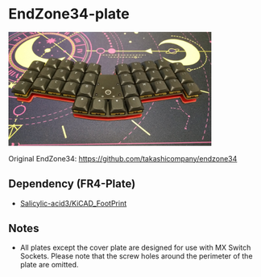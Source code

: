 # EndZone34-plate
<img src="img/mounting-example.jpg" width="80%">

Original EndZone34: https://github.com/takashicompany/endzone34

## Dependency (FR4-Plate)
* [Salicylic-acid3/KiCAD_FootPrint](https://github.com/Salicylic-acid3/KiCAD_FootPrint)

## Notes
* All plates except the cover plate are designed for use with MX Switch Sockets.
Please note that the screw holes around the perimeter of the plate are omitted.